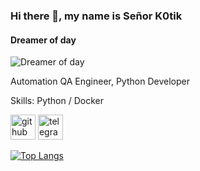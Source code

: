 ### Hi there 👋, my name is Señor K0tik
#### Dreamer of day
![Dreamer of day](https://i.gifer.com/HST2.gif)

Automation QA Engineer, Python Developer

Skills: Python / Docker 



[<img src='https://cdn.jsdelivr.net/npm/simple-icons@3.0.1/icons/github.svg' alt='github' height='40'>](https://github.com/SeniorK0tik)  [<img src='https://cdn.jsdelivr.net/npm/simple-icons@3.0.1/icons/telegram.svg' alt='telegram' height='40'>](https://t.me/NDRUS24)  

[![Top Langs](https://github-readme-stats.vercel.app/api/top-langs/?username=SeniorK0tik)](https://github.com/anuraghazra/github-readme-stats)

